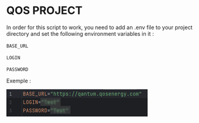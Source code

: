 # **QOS PROJECT**

In order for this script to work, you need to add an .env file to your project directory and set the following environment variables in it :


``BASE_URL``

``LOGIN``

``PASSWORD``


Exemple : 

![Exemple de fichier .env](https://github.com/jpvincent1980/QOS/blob/main/ASSETS/env.png)

